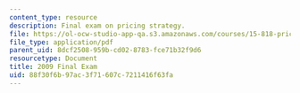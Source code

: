 ```yaml
---
content_type: resource
description: Final exam on pricing strategy.
file: https://ol-ocw-studio-app-qa.s3.amazonaws.com/courses/15-818-pricing-spring-2010/88f30f6b97ac3f71607c7211416f63fa_MIT15_818S10_exam09.pdf
file_type: application/pdf
parent_uid: 8dcf2508-959b-cd02-8783-fce71b32f9d6
resourcetype: Document
title: 2009 Final Exam
uid: 88f30f6b-97ac-3f71-607c-7211416f63fa
---
```

